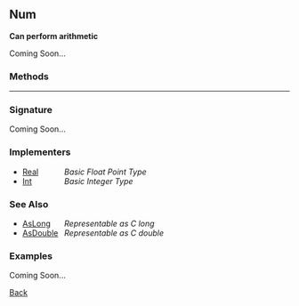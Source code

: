 Num
---
__Can perform arithmetic__

Coming Soon...


### Methods

-------------------------------


### Signature


Coming Soon...


### Implementers

* <span style="width:75px; float:left;">[Real](real)</span> _Basic Float Point Type_
* <span style="width:75px; float:left;">[Int](int)</span> _Basic Integer Type_


### See Also

* <span style="width:75px; float:left;">[AsLong](aslong)</span> _Representable as C long_
* <span style="width:75px; float:left;">[AsDouble](asdouble)</span> _Representable as C double_


### Examples

Coming Soon...

[Back](/documentation)
